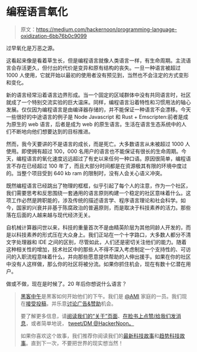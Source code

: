 # 编程语言氧化

> 原文：<https://medium.com/hackernoon/programming-language-oxidization-6bb76b0c9099>

过早氧化是万恶之源。

这看起来像是看着草生长，但是编程语言就像人类语言一样，有生命周期。主流语言会存活更久，但付出的代价是变异和原有结构的丧失。一旦一种语言被超过 1000 人使用，它就开始以最初的使用者没有预见到，当然也不会注定的方式变形和变化。

新的语言经常沿着语言边界形成。当一个固定的区域群体中没有共同语言时，社区就成了一个特别交流实验的巨大温床。同样，编程语言沿着特性和习惯用法的轴心发展。仅仅因为编程语言是由编译器存储的，并不能保证一种语言不会漂移。今天一些很好的中途语言的例子是 Node Javascript 和 Rust + Emscripten:前者是成为原生的 web 语言，后者是成为 web 的原生语言。生活在语言生态系统中的人们不断地向他们想要达到的目标推进。

然而，我今天要讲的不是语言的成长，而是死亡。大多数语言从未被超过 1000 人使用。即使拥有超过 100，000 名用户的语言也不能保证有很长的生命周期。今天，编程语言的氧化速度远远超过了有史以来任何一种口语。原因很简单，编程语言不存在已经超过 100 年了，而且大部分时间都是在资源极其有限的环境中度过的。当整个项目受到 640 kb ram 的限制时，没有人会关心语义冲突。

既然编程语言已经跳出了物理的框框，似乎引起了每个人的注意，作为一个社区，我们需要思考和反思围绕一套通用的语言原则构建一个稳定的社区意味着什么。这项工作必然是跨职能的，涉及传统的描述语言学、程序语言理论和社会科学。如今，国家的兴衰并非基于陈腐政治的普遍原则，而是取决于科技素养的活力。那些落在后面的人越来越与现代经济无关。

自机械计算器问世以来，科技的重量首次不是由精英阶层为其他同龄人开发的，而是以科技素养的形式压在大众身上。我们正站在一个十字路口，大多数人都分不清文字处理器和 IDE 之间的区别，尽管如此，人们还是密切关注他们的能力。随着这种相关性的增加，技术社区中的那些人不得不深入考虑制定一个支持性的、可访问的入职流程意味着什么，并向那些愿意提供帮助的人伸出援手。如果在你的社区中没有人这样做，那么你的社区将被分流。如果你抓住机会，现在有数十亿潜在用户。

做或不做，现在是时候了。20 年后你想说什么语言？

> [黑客中午](http://bit.ly/Hackernoon)是黑客如何开始他们的下午。我们是 [@AMI](http://bit.ly/atAMIatAMI) 家庭的一员。我们现在[接受投稿](http://bit.ly/hackernoonsubmission)，并乐意[讨论广告&赞助](mailto:partners@amipublications.com)机会。
> 
> 要了解更多信息，请[阅读我们的“关于”页面](https://goo.gl/4ofytp)、[在脸书上点赞/给我们发消息](http://bit.ly/HackernoonFB)，或者简单地说， [tweet/DM @HackerNoon。](https://goo.gl/k7XYbx)
> 
> 如果你喜欢这个故事，我们推荐你阅读我们的[最新科技故事](http://bit.ly/hackernoonlatestt)和[趋势科技故事](https://hackernoon.com/trending)。直到下一次，不要把世界的现实想当然！